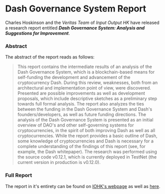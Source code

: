 # Dash Governance System Report

Charles Hoskinson and the *Veritas Team* of *Input Output HK* have released a research report entitled ***Dash Governance System: Analysis and Suggestions for Improvement***.

### Abstract

The abstract of the report reads as follows:

> This report contains the intermediate results of an analysis of the Dash Governance System, which is a
blockchain-based means for self-funding the development and advancement of the cryptocurrency Dash.
During this review, weaknesses, both from an architectural and implementation point of view, were
discovered. Presented are possible improvements as well as development proposals, which include
descriptive sketches as a preliminary step towards full formal analysis. The report also analyzes the ties
between the funding in the Dash Governance System and Dash's founders/developers, as well as future
funding directions. The analysis of the Dash Governance System is presented as an initial overview of
DAO's and other self-governing systems for cryptocurrencies, in the spirit of both improving Dash as well
as all cryptocurrencies. While the report provides a basic outline of Dash, some knowledge of
cryptocurrencies and Dash is necessary for a complete understanding of the findings of this report (see,
for example, the Dash whitepaper). The research was performed using the source code v0.12.1, which is
currently deployed in TestNet (the current version in production is v0.12.0).

### Full Report

The report in it's entirety can be found on [IOHK's webpage](https://iohk.io/research/library/#NSJ554WR) as well as [here](https://github.com/dashcommunity/blog/blob/master/DashGovernanceSystem.pdf).
